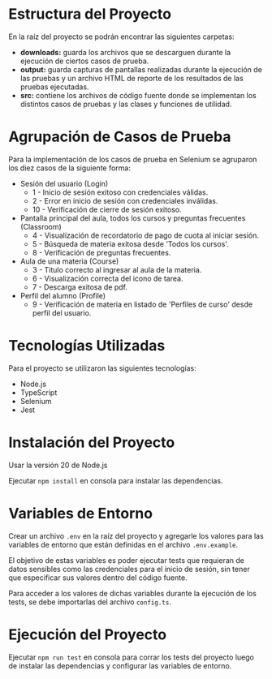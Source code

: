 # Estructura del Proyecto
En la raíz del proyecto se podrán encontrar las siguientes carpetas:
* **downloads:** guarda los archivos que se descarguen durante la ejecución de ciertos casos de prueba.
* **output:** guarda capturas de pantallas realizadas durante la ejecución de las pruebas y un archivo HTML de reporte de los resultados de las pruebas ejecutadas.
* **src:** contiene los archivos de código fuente donde se implementan los distintos casos de pruebas y las clases y funciones de utilidad.


# Agrupación de Casos de Prueba
Para la implementación de los casos de prueba en Selenium se agruparon los diez casos de la siguiente forma:
* Sesión del usuario (Login)
  * 1 - Inicio de sesión exitoso con credenciales válidas.
  * 2 - Error en inicio de sesión con credenciales inválidas.
  * 10 - Verificación de cierre de sesión exitoso.
* Pantalla principal del aula, todos los cursos y preguntas frecuentes (Classroom)
  * 4 - Visualización de recordatorio de pago de cuota al iniciar sesión.
  * 5 - Búsqueda de materia exitosa desde 'Todos los cursos'.
  * 8 - Verificación de preguntas frecuentes.
* Aula de una materia (Course)
  * 3 - Titulo correcto al ingresar al aula de la materia.
  * 6 - Visualización correcta del icono de tarea.
  * 7 - Descarga exitosa de pdf.
* Perfil del alumno (Profile)
  * 9 - Verificación de materia en listado de 'Perfiles de curso' desde perfil del usuario.


# Tecnologías Utilizadas
Para el proyecto se utilizaron las siguientes tecnologías:
* Node.js
* TypeScript
* Selenium
* Jest


# Instalación del Proyecto
Usar la versión 20 de Node.js

Ejecutar `npm install` en consola para instalar las dependencias.


# Variables de Entorno
Crear un archivo `.env` en la raíz del proyecto y agregarle los valores para las variables de entorno que están definidas en el archivo `.env.example`.

El objetivo de estas variables es poder ejecutar tests que requieran de datos sensibles como las credenciales para el inicio de sesión, sin tener que especificar sus valores dentro del código fuente.

Para acceder a los valores de dichas variables durante la ejecución de los tests, se debe importarlas del archivo `config.ts`.


# Ejecución del Proyecto
Ejecutar `npm run test` en consola para corrar los tests del proyecto luego de instalar las dependencias y configurar las variables de entorno.
